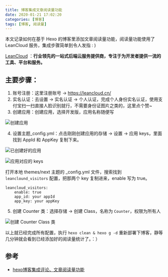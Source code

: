 ```yaml
---
title: 博客集成文章阅读量功能
date: 2020-01-21 17:02:20
categories: [博客]
tags: [博客, 阅读量]
---
```


本文记录如何在基于 Hexo 的博客里添加文章阅读量功能，阅读量功能使用了 LeanCloud 服务，集成步骤简单到令人发指 : )

<!-- more -->

[LeanCloud](https://www.leancloud.cn/about/) ：**行业领先的一站式后端云服务提供商，专注于为开发者提供一流的工具、平台和服务。**

## 主要步骤：

1. 账号注册：这里注册账号 -> https://leancloud.cn/ 
2. 实名认证：去设置 -> 实名认证 -> 个人认证，完成个人身份实名认证，使用支付宝扫一扫直接人脸识别就行，不需要身份证图片之类的，这里点个赞~
3. 创建应用：创建应用，选择开发版，应用名称随便写

![创建应用](leancloud_create_app.jpg)

4. 设置主题_config.yml：点击刚刚创建应用的存储 -> 设置 -> 应用 keys，里面找到 AppId 和 AppKey 复制下来。

![已创建好的应用](leancloud_mine_app.jpg)

   ![应用对应的 keys](leancloud_app_keys.jpg)
   

打开本地 themes/next 主题的 _config.yml 文件，搜索找到 `leanclound_visitors` 配置，把那两个 key 复制进来，enable 写为 true。

```
leancloud_visitors:
    enable: true
    app_id: your appId
    app_key: your appKey
```
    
5. 创建 Counter 类：选择存储 -> 创建 Class，名称为 `Counter`，权限为所有人

![创建 Counter Class 类](leancloud_class_counter.jpg)

以上就已经完成所有配置，执行 `hexo clean & hexo g -d` 重新部署下博客，静等几分钟就会看到已经添加好的阅读量统计了。：）

## 参考
* [hexo博客集成评论、文章阅读量功能](https://juejin.im/post/5cc11bdcf265da03587c00c1)

